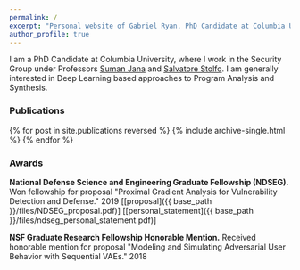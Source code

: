 ```yaml
---
permalink: /
excerpt: "Personal website of Gabriel Ryan, PhD Candidate at Columbia University studying applications of Deep Learning to Cybersecurity."
author_profile: true
---
```


I am a PhD Candidate at Columbia University, where I work in the Security Group under Professors [Suman Jana](http://www.cs.columbia.edu/~suman/) and [Salvatore Stolfo](https://salvatorestolfo.com/). I am generally interested in Deep Learning based approaches to Program Analysis and Synthesis.

### Publications

{% for post in site.publications reversed %}
  {% include archive-single.html %}
{% endfor %}

### Awards
<b>National Defense Science and Engineering Graduate Fellowship (NDSEG).</b> Won fellowship for proposal "Proximal Gradient Analysis for Vulnerability Detection and Defense." 2019 [[proposal]({{ base_path }}/files/NDSEG_proposal.pdf)] [[personal_statement]({{ base_path }}/files/ndseg_personal_statement.pdf)]

<b>NSF Graduate Research Fellowship Honorable Mention.</b> Received honorable mention for proposal "Modeling and Simulating Adversarial User Behavior with Sequential VAEs." 2018
